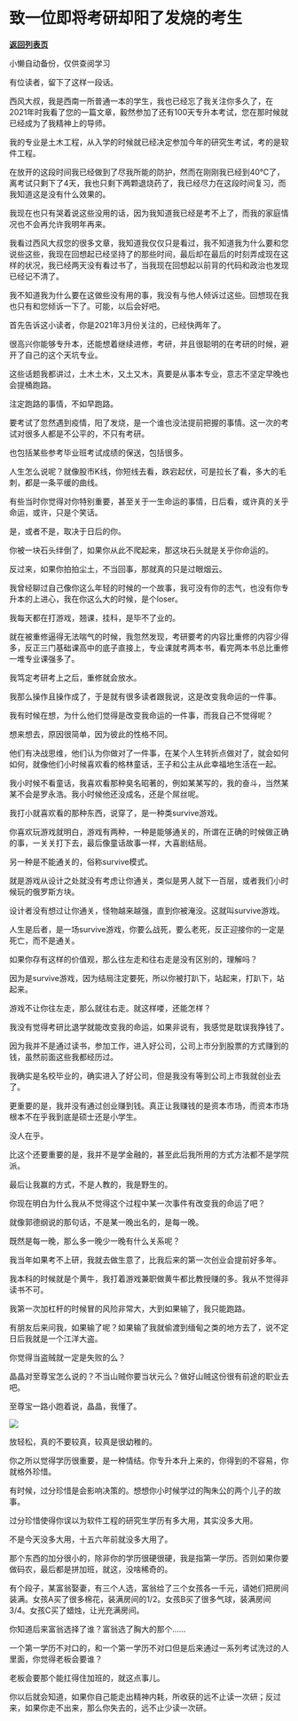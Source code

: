 # 致一位即将考研却阳了发烧的考生

[**返回列表页**](/gzh/记忆承载)

小懒自动备份，仅供查阅学习

有位读者，留下了这样一段话。  

西风大叔，我是西南一所普通一本的学生，我也已经忘了我关注你多久了，在2021年时我看了您的一篇文章，毅然参加了还有100天专升本考试，您在那时候就已经成为了我精神上的导师。

我的专业是土木工程，从入学的时候就已经决定参加今年的研究生考试，考的是软件工程。

在放开的这段时间我已经做到了尽我所能的防护，然而在刚刚我已经到40℃了，离考试只剩下了4天，我也只剩下两颗退烧药了，我已经尽力在这段时间复习，而我知道这是没有什么效果的。

我现在也只有哭着说这些没用的话，因为我知道我已经是考不上了，而我的家庭情况也不会再允许我明年再来。

我看过西风大叔您的很多文章，我知道我仅仅只是看过，我不知道我为什么要和您说些这些，我现在回想起已经坚持了的那些时间，最后却在最后的时刻弄成现在这样的状况，我已经两天没有看过书了，当我现在回想起以前背的代码和政治也发现已经记不清了。

我不知道我为什么要在这做些没有用的事，我没有与他人倾诉过这些。回想现在我也只有和您倾诉一下了。可能，以后会好吧。

首先告诉这小读者，你是2021年3月份关注的，已经快两年了。  

很高兴你能够专升本，还能想着继续进修，考研，并且很聪明的在考研的时候，避开了自己的这个天坑专业。  

这些话题我都讲过，土木土木，又土又木，真要是从事本专业，意志不坚定早晚也会提桶跑路。  

注定跑路的事情，不如早跑路。  

要考试了忽然遇到疫情，阳了发烧，是一个谁也没法提前把握的事情。这一次的考试对很多人都是不公平的，不只有考研。  

也包括某些参考毕业班考试成绩的保送，包括很多。

人生怎么说呢？就像股市K线，你短线去看，跌宕起伏，可是拉长了看，多大的毛刺，都是一条平缓的曲线。  

有些当时你觉得对你特别重要，甚至关于一生命运的事情，日后看，或许真的关乎命运，或许，只是个笑话。  

是，或者不是，取决于日后的你。  

你被一块石头绊倒了，如果你从此不爬起来，那这块石头就是关乎你命运的。  

反过来，如果你拍拍尘土，不当回事，那就真的只是过眼烟云。  

我曾经聊过自己像你这么年轻的时候的一个故事，我可没有你的志气，也没有你专升本的上进心，我在你这么大的时候，是个loser。  

我每天都在打游戏，翘课，挂科，是毕不了业的。

就在被重修逼得无法喘气的时候，我忽然发现，考研要考的内容比重修的内容少得多，反正三门基础课高中的底子直接上，专业课就考两本书，看完两本书总比重修一堆专业课强多了。  

我笃定考研考上之后，重修就会放水。  

我那么操作且操作成了，于是就有很多读者跟我说，这是改变我命运的一件事。

我有时候在想，为什么他们觉得是改变我命运的一件事，而我自己不觉得呢？  

想来想去，原因很简单，因为彼此的性格不同。  

他们有决战思维，他们认为你做对了一件事，在某个人生转折点做对了，就会如何如何，就像他们小时候喜欢看的格林童话，王子和公主从此幸福地生活在一起。  

我小时候不看童话，我喜欢看那种臭名昭著的，例如某某写的，我的奋斗，当然某某不会是罗永浩。我小时候他还没成名，还是个屌丝呢。  

我打小就喜欢看的那种东西，说穿了，是一种类survive游戏。

你喜欢玩游戏就明白，游戏有两种，一种是能够通关的，所谓在正确的时候做正确的事，一关关打下去，最后像童话故事一样，大喜剧结局。  

另一种是不能通关的，俗称survive模式。

就是游戏从设计之处就没有考虑让你通关，类似是男人就下一百层，或者我们小时候玩的俄罗斯方块。  

设计者没有想过让你通关，怪物越来越强，直到你被淹没。这就叫survive游戏。

人生是后者，是一场survive游戏，你要么战死，要么老死，反正迎接你的一定是死亡，而不是通关。

如果你存有这样的价值观，那么往左走和往右走是没有区别的，理解吗？  

因为是survive游戏，因为结局注定要死，所以你被打趴下，站起来，打趴下，站起来。

游戏不让你往左走，那么就往右走。就这样喽，还能怎样？

我没有觉得考研比退学就能改变我的命运，如果非说有，我感觉是耽误我挣钱了。  

因为我并不是通过读书，参加工作，进入好公司，公司上市分到股票的方式赚到的钱，虽然前面这些我都经历过。  

我确实是名校毕业的，确实进入了好公司，但是我没有等到公司上市我就创业去了。

更重要的是，我并没有通过创业赚到钱。真正让我赚钱的是资本市场，而资本市场根本不在乎我到底是硕士还是小学生。  

没人在乎。

比这个还要重要的是，我并不是学金融的，甚至此后我所用的方式方法都不是学院派。

最后让我赢的方式，不是人教的，我是野生的。  

你现在明白为什么我从不觉得这个过程中某一次事件有改变我的命运了吧？

就像郭德纲说的那句话，不是某一晚出名的，是每一晚。

既然是每一晚，那么多一晚少一晚有什么关系呢？  

我当年如果考不上研，我就去做生意了，比我后来的第一次创业会提前好多年。  

我本科的时候就是个黄牛，我打着游戏兼职做黄牛都比教授赚的多。我从不觉得非读书不可。  

我第一次加杠杆的时候冒的风险非常大，大到如果输了，我只能跑路。  

有朋友后来问我，如果输了呢？如果输了我就偷渡到缅甸之类的地方去了，说不定日后我就是一个江洋大盗。

你觉得当盗贼就一定是失败的么？  

晶晶对至尊宝怎么说的？不当山贼你要当状元么？做好山贼这份很有前途的职业去吧。  

至尊宝一路小跑着说，晶晶，我懂了。

![](https://mmbiz.qpic.cn/mmbiz_png/aYCQDPqZ8kzefbqQAQmOhP9ibrX6Q0nUbxMqYuoEKevdDod9Jw6NJrCDWkQzdqKysXEUeYTTx9jTl1vxIRypuhw/640?wx_fmt=png)

放轻松，真的不要较真，较真是很幼稚的。  

你之所以觉得学历很重要，是一种情结。你专升本升上来的，你得到的不容易，你就格外珍惜。  

有时候，过分珍惜是会影响决策的。想想你小时候学过的陶朱公的两个儿子的故事。

过分珍惜使得你误以为软件工程的研究生学历有多大用，其实没多大用。  

不是今天没多大用，十五六年前就没多大用了。

那个东西的加分很小的，除非你的学历很硬很硬，我是指第一学历。否则如果你要做码农，最后都是拼加班，就这，没啥稀奇的。  

有个段子，某富翁娶妻，有三个人选，富翁给了三个女孩各一千元，请她们把房间装满。女孩A买了很多棉花，装满房间的1/2。女孩B买了很多气球，装满房间3/4。女孩C买了蜡烛，让光充满房间。

你知道后来富翁选择了谁？富翁选了胸大的那个......

一个第一学历不对口的，和一个第一学历不对口但是后来通过一系列考试洗过的人里面，你觉得老板会要谁？  

老板会要那个能扛得住加班的，就这点事儿。

你以后就会知道，如果你自己能走出精神内耗，所收获的远不止读一次研；反过来，如果你走不出来，那么你失去的，远不止少读一次研。

